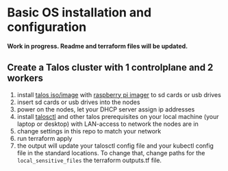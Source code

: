 # Basic OS installation and configuration
**Work in progress. Readme and terraform files will be updated.**

## Create a Talos cluster with 1 controlplane and 2 workers
1. install [talos iso/image](https://www.talos.dev/v1.4/introduction/getting-started/#acquire-the-installation-image) with [raspberry pi imager](https://www.raspberrypi.com/software/) to sd cards or usb drives
2. insert sd cards or usb drives into the nodes
3. power on the nodes, let your DHCP server assign ip addresses
4. install [talosctl](https://www.talos.dev/v1.4/introduction/quickstart/#talosctl) and other talos prerequisites on your local machine (your laptop or desktop) with LAN-access to network the nodes are in
5. change settings in this repo to match your network
6. run terraform apply
7. the output will update your talosctl config file and your kubectl config file in the standard locations. To change that, change paths for the ```local_sensitive_files``` the terraform outputs.tf file.